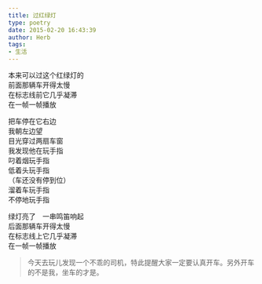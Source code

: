 ```yaml
---
title: 过红绿灯
type: poetry
date: 2015-02-20 16:43:39
author: Herb
tags: 
- 生活
---  
```

本来可以过这个红绿灯的  
前面那辆车开得太慢  
在标志线前它几乎凝滞  
在一帧一帧播放

把车停在它右边  
我朝左边望  
目光穿过两扇车窗  
我发现他在玩手指  
叼着烟玩手指  
低着头玩手指  
（车还没有停到位）  
溜着车玩手指  
不停地玩手指

绿灯亮了　一串鸣笛响起  
后面那辆车开得太慢  
在标志线上它几乎凝滞  
在一帧一帧播放  

>今天去玩儿发现一个不乖的司机，特此提醒大家一定要认真开车。另外开车的不是我，坐车的才是。